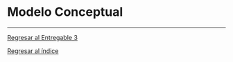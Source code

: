 # Modelo Conceptual






---

[Regresar al Entregable 3](../entregable3.md)

[Regresar al índice](../../README.md)